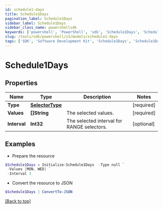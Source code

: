 ```yaml
---
id: schedule1-days
title: Schedule1Days
pagination_label: Schedule1Days
sidebar_label: Schedule1Days
sidebar_class_name: powershellsdk
keywords: ['powershell', 'PowerShell', 'sdk', 'Schedule1Days', 'Schedule1Days'] 
slug: /tools/sdk/powershell/v3/models/schedule1-days
tags: ['SDK', 'Software Development Kit', 'Schedule1Days', 'Schedule1Days']
---
```



# Schedule1Days

## Properties

Name | Type | Description | Notes
------------ | ------------- | ------------- | -------------
**Type** | [**SelectorType**](selector-type) |  | [required]
**Values** | **[]String** | The selected values.  | [required]
**Interval** | **Int32** | The selected interval for RANGE selectors.  | [optional] 

## Examples

- Prepare the resource
```powershell
$Schedule1Days = Initialize-Schedule1Days  -Type null `
 -Values [MON, WED] `
 -Interval 3
```

- Convert the resource to JSON
```powershell
$Schedule1Days | ConvertTo-JSON
```


[[Back to top]](#) 

